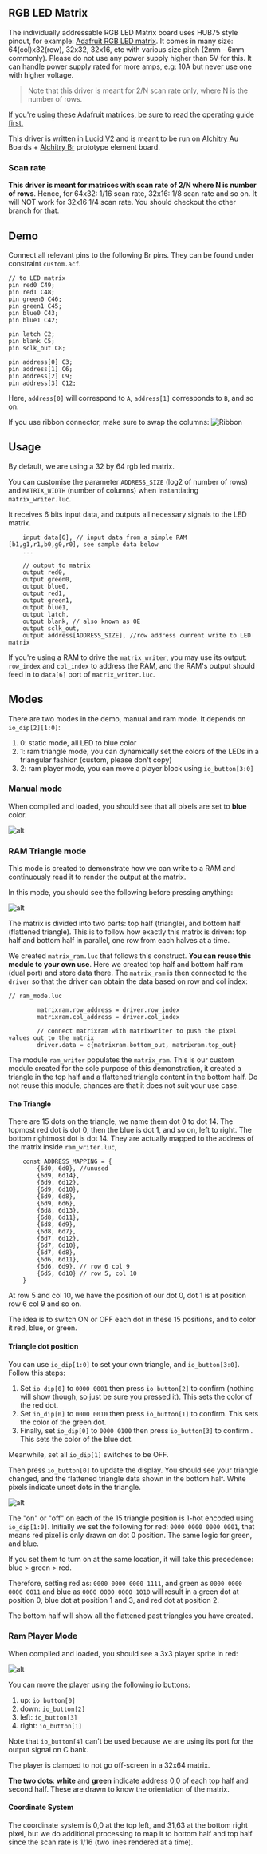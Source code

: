 ## RGB LED Matrix

The individually addressable RGB LED Matrix board uses HUB75 style pinout, for example: [Adafruit RGB LED matrix](https://www.adafruit.com/product/2279). It comes in many size: 64(col)x32(row), 32x32, 32x16, etc with various size pitch (2mm - 6mm commonly). Please do not use any power supply higher than 5V for this. It can handle power supply rated for more amps, e.g: 10A but never use one with higher voltage.

> Note that this driver is meant for 2/N scan rate only, where N is the number of rows.

[If you're using these Adafruit matrices, be sure to read the operating guide first. ](https://learn.adafruit.com/32x16-32x32-rgb-led-matrix/powering)

This driver is written in [Lucid V2](https://alchitry.com/tutorials/lucid-reference/) and is meant to be run on [Alchitry Au](https://www.sparkfun.com/products/16527) Boards + [Alchitry Br](https://www.sparkfun.com/products/16524) prototype element board.

### Scan rate

**This driver is meant for matrices with scan rate of 2/N where N is number of rows**. Hence, for 64x32: 1/16 scan rate, 32x16: 1/8 scan rate and so on. It will NOT work for 32x16 1/4 scan rate. You should checkout the other branch for that.

## Demo

Connect all relevant pins to the following Br pins. They can be found under constraint `custom.acf`.

```
// to LED matrix
pin red0 C49;
pin red1 C48;
pin green0 C46;
pin green1 C45;
pin blue0 C43;
pin blue1 C42;

pin latch C2;
pin blank C5;
pin sclk_out C8;

pin address[0] C3;
pin address[1] C6;
pin address[2] C9;
pin address[3] C12;
```

Here, `address[0]` will correspond to `A`, `address[1]` corresponds to `B`, and so on.

If you use ribbon connector, make sure to swap the columns:
![Ribbon](images/ribbon.png)

## Usage

By default, we are using a 32 by 64 rgb led matrix.

You can customise the parameter `ADDRESS_SIZE` (log2 of number of rows) and `MATRIX_WIDTH` (number of columns) when instantiating `matrix_writer.luc`.

It receives 6 bits input data, and outputs all necessary signals to the LED matrix.

```
    input data[6], // input data from a simple RAM [b1,g1,r1,b0,g0,r0], see sample data below
    ...

    // output to matrix
    output red0,
    output green0,
    output blue0,
    output red1,
    output green1,
    output blue1,
    output latch,
    output blank, // also known as OE
    output sclk_out,
    output address[ADDRESS_SIZE], //row address current write to LED matrix
```

If you're using a RAM to drive the `matrix_writer`, you may use its output: `row_index` and `col_index` to address the RAM, and the RAM's output should feed in to `data[6]` port of `matrix_writer.luc`.

## Modes

There are two modes in the demo, manual and ram mode. It depends on `io_dip[2][1:0]`:

1. 0: static mode, all LED to blue color
2. 1: ram triangle mode, you can dynamically set the colors of the LEDs in a triangular fashion (custom, please don't copy)
3. 2: ram player mode, you can move a player block using `io_button[3:0]`

### Manual mode

When compiled and loaded, you should see that all pixels are set to **blue** color.

![alt](images/static.png)

### RAM Triangle mode

This mode is created to demonstrate how we can write to a RAM and continuously read it to render the output at the matrix.

In this mode, you should see the following before pressing anything:

![alt](/images/ram-mode-init.png)

The matrix is divided into two parts: top half (triangle), and bottom half (flattened triangle). This is to follow how exactly this matrix is driven: top half and bottom half in parallel, one row from each halves at a time.

We created `matrix_ram.luc` that follows this construct. **You can reuse this module to your own use**. Here we created top half and bottom half ram (dual port) and store data there. The `matrix_ram` is then connected to the `driver` so that the driver can obtain the data based on row and col index:

```
// ram_mode.luc

        matrixram.row_address = driver.row_index
        matrixram.col_address = driver.col_index

        // connect matrixram with matrixwriter to push the pixel values out to the matrix
        driver.data = c{matrixram.bottom_out, matrixram.top_out}
```

The module `ram_writer` populates the `matrix_ram`. This is our custom module created for the sole purpose of this demonstration, it created a triangle in the top half and a flattened triangle content in the bottom half. Do not reuse this module, chances are that it does not suit your use case.

#### The Triangle

There are 15 dots on the triangle, we name them dot 0 to dot 14. The topmost red dot is dot 0, then the blue is dot 1, and so on, left to right. The bottom rightmost dot is dot 14. They are actually mapped to the address of the matrix inside `ram_writer.luc`,

```
    const ADDRESS_MAPPING = {
        {6d0, 6d0}, //unused
        {6d9, 6d14},
        {6d9, 6d12},
        {6d9, 6d10},
        {6d9, 6d8},
        {6d9, 6d6},
        {6d8, 6d13},
        {6d8, 6d11},
        {6d8, 6d9},
        {6d8, 6d7},
        {6d7, 6d12},
        {6d7, 6d10},
        {6d7, 6d8},
        {6d6, 6d11},
        {6d6, 6d9}, // row 6 col 9
        {6d5, 6d10} // row 5, col 10
    }
```

At row 5 and col 10, we have the position of our dot 0, dot 1 is at position row 6 col 9 and so on.

The idea is to switch ON or OFF each dot in these 15 positions, and to color it red, blue, or green.

#### Triangle dot position

You can use `io_dip[1:0]` to set your own triangle, and `io_button[3:0]`. Follow this steps:

1. Set `io_dip[0]` to `0000 0001` then press `io_button[2]` to confirm (nothing will show though, so just be sure you pressed it). This sets the color of the red dot.
2. Set `io_dip[0]` to `0000 0010` then press `io_button[1]` to confirm. This sets the color of the green dot.
3. Finally, set `io_dip[0]` to `0000 0100` then press `io_button[3]` to confirm . This sets the color of the blue dot.

Meanwhile, set all `io_dip[1]` switches to be OFF.

Then press `io_button[0]` to update the display. You should see your triangle changed, and the flattened triangle data shown in the bottom half. White pixels indicate unset dots in the triangle.

![alt](images/ram-mode-test.png)

The "on" or "off" on each of the 15 triangle position is 1-hot encoded using `io_dip[1:0]`. Initially we set the following for red: `0000 0000 0000 0001`, that means red pixel is only drawn on dot 0 position. The same logic for green, and blue.

If you set them to turn on at the same location, it will take this precedence: blue > green > red.

Therefore, setting red as: `0000 0000 0000 1111`, and green as `0000 0000 0000 0011` and blue as `0000 0000 0000 1010` will result in a green dot at position 0, blue dot at position 1 and 3, and red dot at position 2.

The bottom half will show all the flattened past triangles you have created.

### Ram Player Mode

When compiled and loaded, you should see a 3x3 player sprite in red:

![alt](images/ram-player-mode.png)

You can move the player using the following io buttons:

1. up: `io_button[0]`
1. down: `io_button[2]`
1. left: `io_button[3]`
1. right: `io_button[1]`

Note that `io_button[4]` can't be used because we are using its port for the output signal on C bank.

The player is clamped to not go off-screen in a 32x64 matrix.

**The two dots**: **white** and **green** indicate address 0,0 of each top half and second half. These are drawn to know the orientation of the matrix.

#### Coordinate System

The coordinate system is 0,0 at the top left, and 31,63 at the bottom right pixel, but we do additional processing to map it to bottom half and top half since the scan rate is 1/16 (two lines rendered at a time).
